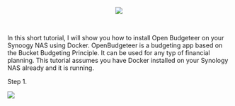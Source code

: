 <p align="center">
<img src="https://imgur.com/KYWdZgN.png alt="Open Budgeteer"/>
</p>
<br />

In this short tutorial, I will show you how to install Open Budgeteer on your Synoogy NAS using Docker. OpenBudgeteer is a budgeting app based on the Bucket Budgeting Principle. It can be used for any typ of financial planning. This tutorial assumes you have Docker installed on your Synology NAS already and it is running.


Step 1.
<p>
<img src="https://imgur.com/pVTroSS.png alt="Open Budgeteer"/>
</p>
